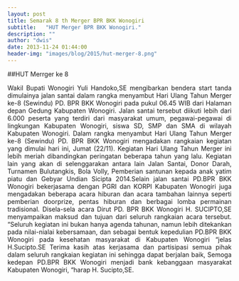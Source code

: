 ```yaml
---
layout: post
title: Semarak 8 th Merger BPR BKK Wonogiri
subtitle:   "HUT Merger BPR BKK Wonogiri."
description: ""
author: "dwis"
date: 2013-11-24 01:44:00
header-img: "images/blog/2015/hut-merger-8.png"
---
```


##HUT Merrger ke 8

<div style="text-align: justify;">Wakil Bupati Wonogiri Yuli Handoko,SE mengibarkan bendera start tanda dimulainya jalan santai dalam rangka menyambut Hari Ulang Tahun Merger ke-8 (Sewindu) PD. BPR BKK Wonogiri pada pukul 06.45 WIB dari Halaman depan Gedung Kabupaten Wonogiri. Jalan santai tersebut diikuti lebih dari 6.000 peserta yang terdiri dari masyarakat umum, pegawai-pegawai di lingkungan Kabupaten Wonogiri, siswa SD, SMP dan SMA di wilayah Kabupaten Wonogiri. Dalam rangka menyambut Hari Ulang Tahun Merger ke-8 (Sewindu) PD. BPR BKK Wonogiri mengadakan rangkaian kegiatan yang dimulai hari ini, Jumat (22/11). Kegiatan Hari Ulang Tahun Merger ini lebih meriah dibandingkan peringatan beberapa tahun yang lalu. Kegiatan lain yang akan di selenggarakan antara lain Jalan Santai, Donor Darah, Turnamen Bulutangkis, Bola Volly, Pemberian santunan kepada anak yatim piatu dan Gebyar Undian Sicipta 2014.Selain jalan santai PD.BPR BKK Wonogiri bekerjasama dengan PGRI dan KORPI Kabupaten Wonogiri juga mengadakan beberapa acara hiburan dan acara tambahan lainnya seperti pemberian doorprize, pentas hiburan dan berbagai lomba permainan tradisional. Disela-sela acara Dirut PD. BPR BKK Wonogiri H. SUCIPTO,SE menyampaikan maksud dan tujuan dari seluruh rangkaian acara tersebut. “Seluruh kegiatan ini bukan hanya agenda tahunan, namun lebih ditekankan pada nilai-nialai kebersamaan, dan sebagai bentuk kepedulian PD.BPR BKK Wonogiri pada kesehatan masyarakat di Kabupaten Wonogiri “jelas H.Sucipto.SE Terima kasih atas kerjasama dan partisipasi semua pihak dalam seluruh rangkaian kegiatan ini sehingga dapat berjalan baik, Semoga kedepan PD.BPR BKK Wonogiri menjadi bank kebanggaan masyarakat Kabupaten Wonogiri, “harap H. Sucipto,SE.</div>